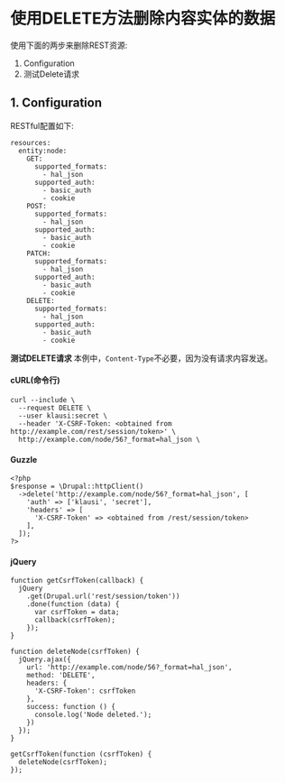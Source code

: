 使用DELETE方法删除内容实体的数据
========================

使用下面的两步来删除REST资源:
1. Configuration
2. 测试Delete请求

## 1. Configuration
RESTful配置如下:
```
resources:
  entity:node:
    GET:
      supported_formats:
        - hal_json
      supported_auth:
        - basic_auth
        - cookie
    POST:
      supported_formats:
        - hal_json
      supported_auth:
        - basic_auth
        - cookie
    PATCH:
      supported_formats:
        - hal_json
      supported_auth:
        - basic_auth
        - cookie
    DELETE:
      supported_formats:
        - hal_json
      supported_auth:
        - basic_auth
        - cookie
```

**测试DELETE请求**
本例中，`Content-Type`不必要，因为没有请求内容发送。
####  cURL(命令行)
```$xslt
curl --include \
  --request DELETE \
  --user klausi:secret \
  --header 'X-CSRF-Token: <obtained from http://example.com/rest/session/token>' \
  http://example.com/node/56?_format=hal_json \
```

#### Guzzle
```
<?php
$response = \Drupal::httpClient()
  ->delete('http://example.com/node/56?_format=hal_json', [
    'auth' => ['klausi', 'secret'],
    'headers' => [
      'X-CSRF-Token' => <obtained from /rest/session/token>
    ],
  ]);
?>
```

#### jQuery
```
function getCsrfToken(callback) {
  jQuery
    .get(Drupal.url('rest/session/token'))
    .done(function (data) {
      var csrfToken = data;
      callback(csrfToken);
    });
}

function deleteNode(csrfToken) {
  jQuery.ajax({
    url: 'http://example.com/node/56?_format=hal_json',
    method: 'DELETE',
    headers: {
      'X-CSRF-Token': csrfToken
    },
    success: function () {
      console.log('Node deleted.');
    })
  });
}

getCsrfToken(function (csrfToken) {
  deleteNode(csrfToken);
});
```